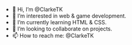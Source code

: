 - 👋 Hi, I’m @ClarkeTK
- 👀 I’m interested in web & game development.
- 🌱 I’m currently learning HTML & CSS.
- 💞️ I’m looking to collaborate on projects.
- 📫 How to reach me: @ClarkeTK

<!---
ClarkeTK/ClarkeTK is a ✨ special ✨ repository because its `README.md` (this file) appears on your GitHub profile.
You can click the Preview link to take a look at your changes.
--->
